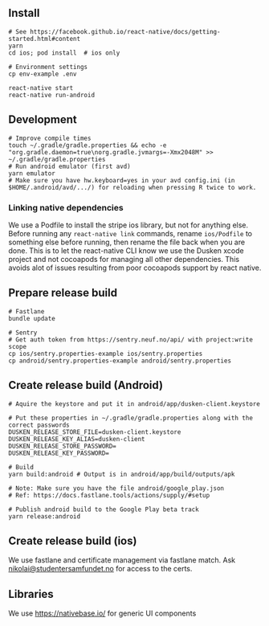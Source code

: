 ## Install
    # See https://facebook.github.io/react-native/docs/getting-started.html#content
    yarn
    cd ios; pod install  # ios only

    # Environment settings
    cp env-example .env

    react-native start
    react-native run-android

## Development
    # Improve compile times
    touch ~/.gradle/gradle.properties && echo -e "org.gradle.daemon=true\norg.gradle.jvmargs=-Xmx2048M" >> ~/.gradle/gradle.properties
    # Run android emulator (first avd)
    yarn emulator
    # Make sure you have hw.keyboard=yes in your avd config.ini (in $HOME/.android/avd/.../) for reloading when pressing R twice to work.

### Linking native dependencies
We use a Podfile to install the stripe ios library, but not for anything else.
Before running any `react-native link` commands, rename `ios/Podfile` to something else before running, then rename the file back when you are done.
This is to let the react-native CLI know we use the Dusken xcode project and not cocoapods for managing all other dependencies.
This avoids alot of issues resulting from poor cocoapods support by react native.

## Prepare release build
    # Fastlane
    bundle update

    # Sentry
    # Get auth token from https://sentry.neuf.no/api/ with project:write scope
    cp ios/sentry.properties-example ios/sentry.properties
    cp android/sentry.properties-example android/sentry.properties

## Create release build (Android)
    # Aquire the keystore and put it in android/app/dusken-client.keystore

    # Put these properties in ~/.gradle/gradle.properties along with the correct passwords
    DUSKEN_RELEASE_STORE_FILE=dusken-client.keystore
    DUSKEN_RELEASE_KEY_ALIAS=dusken-client
    DUSKEN_RELEASE_STORE_PASSWORD=
    DUSKEN_RELEASE_KEY_PASSWORD=

    # Build
    yarn build:android # Output is in android/app/build/outputs/apk

    # Note: Make sure you have the file android/google_play.json
    # Ref: https://docs.fastlane.tools/actions/supply/#setup

    # Publish android build to the Google Play beta track
    yarn release:android

## Create release build (ios)
We use fastlane and certificate management via fastlane match. Ask nikolai@studentersamfundet.no for access to the certs.
## Libraries

We use https://nativebase.io/ for generic UI components
